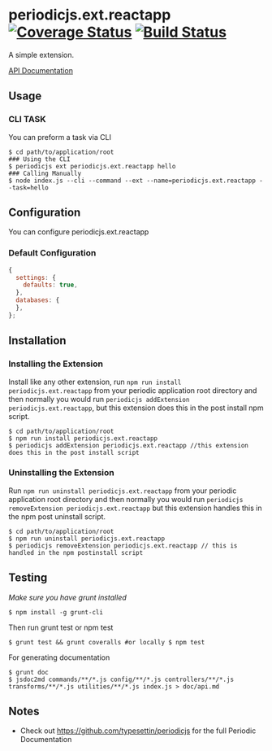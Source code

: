 # periodicjs.ext.reactapp [![Coverage Status](https://coveralls.io/repos/github/githubUserOrgName/periodicjs.ext.reactapp/badge.svg?branch=master)](https://coveralls.io/github/githubUserOrgName/periodicjs.ext.reactapp?branch=master) [![Build Status](https://travis-ci.org/githubUserOrgName/periodicjs.ext.reactapp.svg?branch=master)](https://travis-ci.org/githubUserOrgName/periodicjs.ext.reactapp)

  A simple extension.

  [API Documentation](https://github.com/githubUserOrgName/periodicjs.ext.reactapp/blob/master/doc/api.md)

  ## Usage

  ### CLI TASK

  You can preform a task via CLI
  ```
  $ cd path/to/application/root
  ### Using the CLI
  $ periodicjs ext periodicjs.ext.reactapp hello  
  ### Calling Manually
  $ node index.js --cli --command --ext --name=periodicjs.ext.reactapp --task=hello 
  ```

  ## Configuration

  You can configure periodicjs.ext.reactapp

  ### Default Configuration
  ```javascript
  {
    settings: {
      defaults: true,
    },
    databases: {
    },
  };
  ```


  ## Installation

  ### Installing the Extension

  Install like any other extension, run `npm run install periodicjs.ext.reactapp` from your periodic application root directory and then normally you would run `periodicjs addExtension periodicjs.ext.reactapp`, but this extension does this in the post install npm script.
  ```
  $ cd path/to/application/root
  $ npm run install periodicjs.ext.reactapp
  $ periodicjs addExtension periodicjs.ext.reactapp //this extension does this in the post install script
  ```
  ### Uninstalling the Extension

  Run `npm run uninstall periodicjs.ext.reactapp` from your periodic application root directory and then normally you would run `periodicjs removeExtension periodicjs.ext.reactapp` but this extension handles this in the npm post uninstall script.
  ```
  $ cd path/to/application/root
  $ npm run uninstall periodicjs.ext.reactapp
  $ periodicjs removeExtension periodicjs.ext.reactapp // this is handled in the npm postinstall script
  ```


  ## Testing
  *Make sure you have grunt installed*
  ```
  $ npm install -g grunt-cli
  ```

  Then run grunt test or npm test
  ```
  $ grunt test && grunt coveralls #or locally $ npm test
  ```
  For generating documentation
  ```
  $ grunt doc
  $ jsdoc2md commands/**/*.js config/**/*.js controllers/**/*.js  transforms/**/*.js utilities/**/*.js index.js > doc/api.md
  ```
  ## Notes
  * Check out https://github.com/typesettin/periodicjs for the full Periodic Documentation